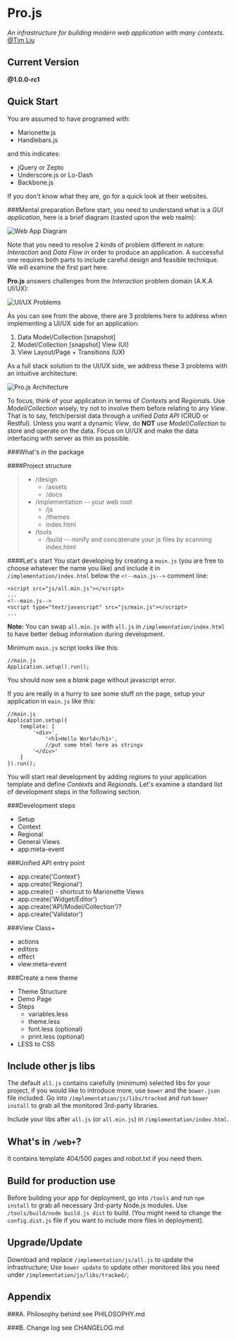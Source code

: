 Pro.js
======
*An infrastructure for building modern web application with many contexts.* [@Tim Liu](mailto:zhiyuanliu@fortinet.com)


Current Version
---------------
**@1.0.0-rc1**


Quick Start
-----------
You are assumed to have programed with:

* Marionette.js
* Handlebars.js

and this indicates:

* jQuery or Zepto
* Underscore.js or Lo-Dash
* Backbone.js

If you don't know what they are, go for a quick look at their websites.

###Mental preparation
Before start, you need to understand what is a *GUI application*, here is a brief diagram (casted upon the web realm):

<img src="/static/resource/default/diagram/Diagram-1.png" alt="Web App Diagram" class="center-block"></img>

Note that you need to resolve 2 kinds of problem different in nature: *Interaction* and *Data Flow* in order to produce an application.
A successful one requires both parts to include careful design and feasible technique. We will examine the first part here.

**Pro.js** answers challenges from the *Interaction* problem domain (A.K.A UI/UX):

<img src="/static/resource/default/diagram/Diagram-2.png" alt="UI/UX Problems" class="center-block"></img>

As you can see from the above, there are 3 problems here to address when implementing a UI/UX side for an application:
1. Data <i class="fa fa-arrows-h"></i> Model/Collection [snapshot]
2. Model/Collection [snapshot] <i class="fa fa-arrows-h"></i> View (UI)
3. View <i class="fa fa-arrows-h"></i> Layout/Page + Transitions (UX)

As a full stack solution to the UI/UX side, we address these 3 problems with an intuitive architecture:

<img src="/static/resource/default/diagram/Diagram-3.png" alt="Pro.js Architecture" class="center-block"></img>

To focus, think of your application in terms of *Context*s and *Regional*s. Use *Model*/*Collection* wisely, try not to involve them before relating to any *View*. That is to say, fetch/persist data through a unified *Data API* (CRUD or Restful). Unless you want a dynamic *View*, do **NOT** use *Model*/*Collection* to store and operate on the data. Focus on UI/UX and make the data interfacing with server as thin as possible.

###What's in the package

####Project structure
> * /design
>	* /assets
>	* /docs
> * /implementation -- your web root
>	* /js
>	* /themes
>	* index.html
> * /tools
>	* /build -- minify and concatenate your js files by scanning index.html


####Let's start
You start developing by creating a `main.js` (you are free to choose whatever the name you like) 
and include it in `/implementation/index.html` below the `<!--main.js-->` comment line:

```
<script src="js/all.min.js"></script>
...  
<!--main.js-->
<script type="text/javascript" src="js/main.js"></script>
...
```
**Note:** You can swap `all.min.js` with `all.js` in `/implementation/index.html` to have better debug information during development.

Minimum `main.js` script looks like this:
```
//main.js
Application.setup().run();
```
You should now see a *blank* page without javascript error.

If you are really in a hurry to see some stuff on the page, setup your application in `main.js` like this:
```
//main.js
Application.setup({
	template: [
		'<div>',
			'<h1>Hello World</h1>',
			//put some html here as strings
		'</div>'
	]
}).run();
```

You will start real development by adding *region*s to your application template and define *Context*s and *Regional*s. Let's examine a standard list of development steps in the following section.

###Development steps
* Setup
* Context
* Regional
* General Views
* app:meta-event

###Unified API entry point
* app.create('Context')
* app.create('Regional')
* app.create() - shortcut to Marionette Views
* app.create('Widget/Editor')
* app.create('API/Model/Collection')?
* app.create('Validator')

###View Class+
* actions
* editors
* effect
* view:meta-event

###Create a new theme
* Theme Structure
* Demo Page
* Steps
	* variables.less
	* theme.less
	* font.less (optional)
	* print.less (optional)
* LESS to CSS


Include other js libs
---------------------
The default `all.js` contains carefully (minimum) selected libs for your project, if you would like to introduce more, use `bower` and the `bower.json` file included.
Go into `/implementation/js/libs/tracked` and run `bower install` to grab all the monitored 3rd-party libraries.

Include your libs after `all.js` (or `all.min.js`) in `/implementation/index.html`.


What's in `/web+`?
-----------------
It contains template 404/500 pages and robot.txt if you need them.


Build for production use
------------------------
Before building your app for deployment, go into `/tools` and run `npm install` to grab all necessary 3rd-party Node.js modules.
Use `/tools/build/node build.js dist` to build. (You might need to change the `config.dist.js` file if you want to include more files in deployment).


Upgrade/Update
--------------
Download and replace `/implementation/js/all.js` to update the infrastructure;
Use `bower update` to update other monitored libs you need under `/implementation/js/libs/tracked/`;


Appendix
--------
###A. Philosophy behind
see PHILOSOPHY.md

###B. Change log
see CHANGELOG.md